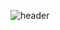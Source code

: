 ![header](https://capsule-render.vercel.app/api?type=waving&color=timeGradient&text=Hello,%20Ladies%20and%20Gentlemen&fontsize=20)

